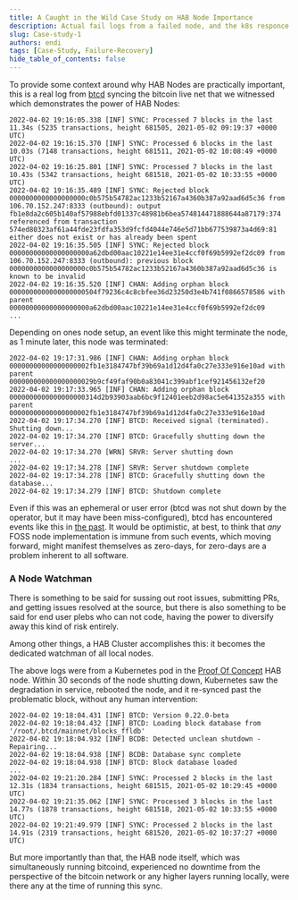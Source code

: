 ```yaml
---
title: A Caught in the Wild Case Study on HAB Node Importance
description: Actual fail logs from a failed node, and the k8s responce
slug: Case-study-1
authors: endi
tags: [Case-Study, Failure-Recovery]
hide_table_of_contents: false
---
```


To provide some context around why HAB Nodes are practically important, this is
a real log from [btcd](https://github.com/btcsuite/btcd) syncing the bitcoin
live net that we witnessed which demonstrates the power of HAB Nodes:

<!--truncate-->

```log
2022-04-02 19:16:05.338 [INF] SYNC: Processed 7 blocks in the last 11.34s (5235 transactions, height 681505, 2021-05-02 09:19:37 +0000 UTC)
2022-04-02 19:16:15.370 [INF] SYNC: Processed 6 blocks in the last 10.03s (7148 transactions, height 681511, 2021-05-02 10:08:49 +0000 UTC)
2022-04-02 19:16:25.801 [INF] SYNC: Processed 7 blocks in the last 10.43s (5342 transactions, height 681518, 2021-05-02 10:33:55 +0000 UTC)
2022-04-02 19:16:35.489 [INF] SYNC: Rejected block 0000000000000000000c0b575b54782ac1233b52167a4360b387a92aad6d5c36 from 106.70.152.247:8333 (outbound): output fb1e8da2c605b140af57988ebfd01337c48981b6bea574814471888644a87179:374 referenced from transaction 574ed80323af61a44fde23fdfa353d9fcfd4044e746e5d71bb677539873a4d69:81 either does not exist or has already been spent
2022-04-02 19:16:35.505 [INF] SYNC: Rejected block 00000000000000000000a62dbd00aac10221e14ee31e4ccf0f69b5992ef2dc09 from 106.70.152.247:8333 (outbound): previous block 0000000000000000000c0b575b54782ac1233b52167a4360b387a92aad6d5c36 is known to be invalid
2022-04-02 19:16:35.520 [INF] CHAN: Adding orphan block 0000000000000000000504f79236c4c8cbfee36d23250d3e4b741f0866578586 with parent 00000000000000000000a62dbd00aac10221e14ee31e4ccf0f69b5992ef2dc09
...
```

Depending on ones node setup, an event like this might terminate the node, as 1
minute later, this node was terminated:

```log
2022-04-02 19:17:31.986 [INF] CHAN: Adding orphan block 00000000000000000002fb1e3184747bf39b69a1d12d4fa0c27e333e916e10ad with parent 000000000000000000029b9cf49faf90b0a83041c399abf1cef921456132ef20
2022-04-02 19:17:33.965 [INF] CHAN: Adding orphan block 0000000000000000000314d2b93903aab6bc9f12401eeb2d98ac5e641352a355 with parent 00000000000000000002fb1e3184747bf39b69a1d12d4fa0c27e333e916e10ad
2022-04-02 19:17:34.270 [INF] BTCD: Received signal (terminated).  Shutting down...
2022-04-02 19:17:34.270 [INF] BTCD: Gracefully shutting down the server...
2022-04-02 19:17:34.270 [WRN] SRVR: Server shutting down
...
2022-04-02 19:17:34.278 [INF] SRVR: Server shutdown complete
2022-04-02 19:17:34.278 [INF] BTCD: Gracefully shutting down the database...
2022-04-02 19:17:34.279 [INF] BTCD: Shutdown complete
```

Even if this was an ephemeral or user error (btcd was not shut down by the
operator, but it may have been miss-configured), btcd has encountered events
like this in [the past](https://github.com/btcsuite/btcd/issues/1024). It would
be optimistic, at best, to think that _any_ FOSS node implementation is immune
from such events, which moving forward, might manifest themselves as zero-days,
for zero-days are a problem inherent to all software.

### A Node Watchman

There is something to be said for sussing out root issues, submitting PRs, and
getting issues resolved at the source, but there is also something to be said
for end user plebs who can not code, having the power to diversify away this
kind of risk entirely.

Among other things, a HAB Cluster accomplishes this: it becomes the dedicated
watchman of all local nodes.

The above logs were from a Kubernetes pod in the [Proof Of Concept](/poc) HAB
node. Within 30 seconds of the node shutting down, Kubernetes saw the
degradation in service, rebooted the node, and it re-synced past the problematic
block, without any human intervention:

```log
2022-04-02 19:18:04.431 [INF] BTCD: Version 0.22.0-beta
2022-04-02 19:18:04.432 [INF] BTCD: Loading block database from '/root/.btcd/mainnet/blocks_ffldb'
2022-04-02 19:18:04.932 [INF] BCDB: Detected unclean shutdown - Repairing...
2022-04-02 19:18:04.938 [INF] BCDB: Database sync complete
2022-04-02 19:18:04.938 [INF] BTCD: Block database loaded
...
2022-04-02 19:21:20.284 [INF] SYNC: Processed 2 blocks in the last 12.31s (1834 transactions, height 681515, 2021-05-02 10:29:45 +0000 UTC)
2022-04-02 19:21:35.062 [INF] SYNC: Processed 3 blocks in the last 14.77s (1878 transactions, height 681518, 2021-05-02 10:33:55 +0000 UTC)
2022-04-02 19:21:49.979 [INF] SYNC: Processed 2 blocks in the last 14.91s (2319 transactions, height 681520, 2021-05-02 10:37:27 +0000 UTC)
```

But more importantly than that, the HAB node itself, which was simultaneously
running bitcoind, experienced no downtime from the perspective of the bitcoin
network or any higher layers running locally, were there any at the time of
running this sync.
